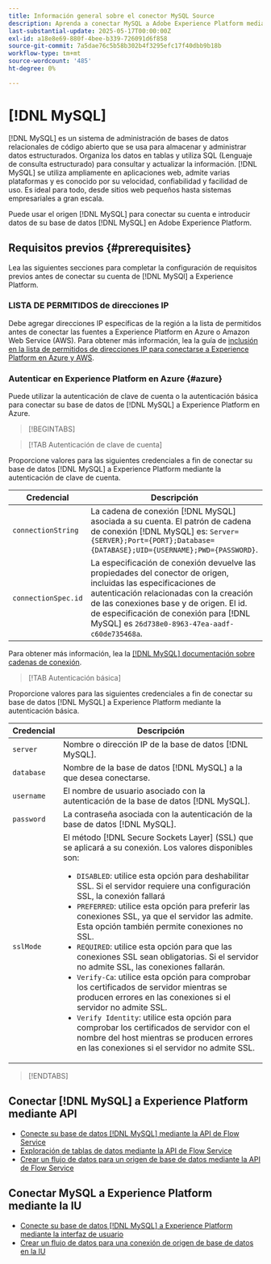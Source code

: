 ```yaml
---
title: Información general sobre el conector MySQL Source
description: Aprenda a conectar MySQL a Adobe Experience Platform mediante API o la interfaz de usuario.
last-substantial-update: 2025-05-17T00:00:00Z
exl-id: a18e8e69-880f-4bee-b339-726091d6f858
source-git-commit: 7a5dae76c5b58b302b4f3295efc17f40dbb9b18b
workflow-type: tm+mt
source-wordcount: '485'
ht-degree: 0%

---
```


# [!DNL MySQL]

[!DNL MySQL] es un sistema de administración de bases de datos relacionales de código abierto que se usa para almacenar y administrar datos estructurados. Organiza los datos en tablas y utiliza SQL (Lenguaje de consulta estructurado) para consultar y actualizar la información. [!DNL MySQL] se utiliza ampliamente en aplicaciones web, admite varias plataformas y es conocido por su velocidad, confiabilidad y facilidad de uso. Es ideal para todo, desde sitios web pequeños hasta sistemas empresariales a gran escala.

Puede usar el origen [!DNL MySQL] para conectar su cuenta e introducir datos de su base de datos [!DNL MySQL] en Adobe Experience Platform.

## Requisitos previos {#prerequisites}

Lea las siguientes secciones para completar la configuración de requisitos previos antes de conectar su cuenta de [!DNL MySQl] a Experience Platform.

### LISTA DE PERMITIDOS de direcciones IP

Debe agregar direcciones IP específicas de la región a la lista de permitidos antes de conectar las fuentes a Experience Platform en Azure o Amazon Web Service (AWS). Para obtener más información, lea la guía de [inclusión en la lista de permitidos de direcciones IP para conectarse a Experience Platform en Azure y AWS](../../ip-address-allow-list.md).

### Autenticar en Experience Platform en Azure {#azure}

Puede utilizar la autenticación de clave de cuenta o la autenticación básica para conectar su base de datos de [!DNL MySQL] a Experience Platform en Azure.

>[!BEGINTABS]

>[!TAB Autenticación de clave de cuenta]

Proporcione valores para las siguientes credenciales a fin de conectar su base de datos [!DNL MySQL] a Experience Platform mediante la autenticación de clave de cuenta.

| Credencial | Descripción |
| --- | --- |
| `connectionString` | La cadena de conexión [!DNL MySQL] asociada a su cuenta. El patrón de cadena de conexión [!DNL MySQL] es: `Server={SERVER};Port={PORT};Database={DATABASE};UID={USERNAME};PWD={PASSWORD}`. |
| `connectionSpec.id` | La especificación de conexión devuelve las propiedades del conector de origen, incluidas las especificaciones de autenticación relacionadas con la creación de las conexiones base y de origen. El id. de especificación de conexión para [!DNL MySQL] es `26d738e0-8963-47ea-aadf-c60de735468a`. |

Para obtener más información, lea la [[!DNL MySQL] documentación sobre cadenas de conexión](https://dev.mysql.com/doc/connector-net/en/connector-net-connections-string.html).

>[!TAB Autenticación básica]

Proporcione valores para las siguientes credenciales a fin de conectar su base de datos [!DNL MySQL] a Experience Platform mediante la autenticación básica.

| Credencial | Descripción |
| --- | --- |
| `server` | Nombre o dirección IP de la base de datos [!DNL MySQL]. |
| `database` | Nombre de la base de datos [!DNL MySQL] a la que desea conectarse. |
| `username` | El nombre de usuario asociado con la autenticación de la base de datos [!DNL MySQL]. |
| `password` | La contraseña asociada con la autenticación de la base de datos [!DNL MySQL]. |
| `sslMode` | El método [!DNL Secure Sockets Layer] (SSL) que se aplicará a su conexión. Los valores disponibles son: <ul><li>`DISABLED`: utilice esta opción para deshabilitar SSL. Si el servidor requiere una configuración SSL, la conexión fallará</li><li>`PREFERRED`: utilice esta opción para preferir las conexiones SSL, ya que el servidor las admite. Esta opción también permite conexiones no SSL.</li><li>`REQUIRED`: utilice esta opción para que las conexiones SSL sean obligatorias. Si el servidor no admite SSL, las conexiones fallarán.</li><li>`Verify-Ca`: utilice esta opción para comprobar los certificados de servidor mientras se producen errores en las conexiones si el servidor no admite SSL.</li><li>`Verify Identity`: utilice esta opción para comprobar los certificados de servidor con el nombre del host mientras se producen errores en las conexiones si el servidor no admite SSL.</li></ul> |

>[!ENDTABS]

## Conectar [!DNL MySQL] a Experience Platform mediante API

- [Conecte su base de datos  [!DNL MySQL] mediante la API de Flow Service](../../tutorials/api/create/databases/mysql.md)
- [Exploración de tablas de datos mediante la API de Flow Service](../../tutorials/api/explore/tabular.md)
- [Crear un flujo de datos para un origen de base de datos mediante la API de Flow Service](../../tutorials/api/collect/database-nosql.md)

## Conectar MySQL a Experience Platform mediante la IU

- [Conecte su base de datos  [!DNL MySQL] a Experience Platform mediante la interfaz de usuario](../../tutorials/ui/create/databases/mysql.md)
- [Crear un flujo de datos para una conexión de origen de base de datos en la IU](../../tutorials/ui/dataflow/databases.md)
